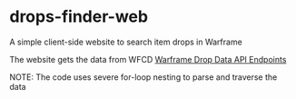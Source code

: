 # drops-finder-web
A simple client-side website to search item drops in Warframe

The website gets the data from WFCD [Warframe Drop Data API Endpoints](https://github.com/WFCD/warframe-drop-data#api-endpoints)

NOTE: The code uses severe for-loop nesting to parse and traverse the data
